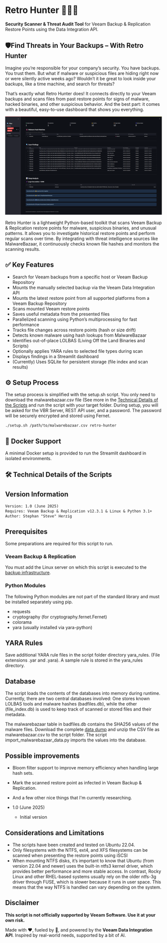 # Retro Hunter 🕵🏾‍♀️
**Security Scanner & Threat Audit Tool** for Veeam Backup & Replication Restore Points using the Data Integration API.

## 🛡️Find Threats in Your Backups – With Retro Hunter
Imagine you’re responsible for your company’s security. You have backups. You trust them. But what if malware or suspicious files are hiding right now or were silently active weeks ago? Wouldn’t it be great to look inside your backups, like a time machine, and search for threats?

That’s exactly what Retro Hunter does!
It connects directly to your Veeam backups and scans files from past restore points for signs of malware, hacked binaries, and other suspicious behavior. And the best part: it comes with a beautiful, easy-to-use dashboard that shows you everything.

![alt text](https://github.com/yetanothermightytool/retro-hunter/blob/main/Images/retro-hunter.png)

Retro Hunter is a lightweight Python-based toolkit that scans Veeam Backup & Replication restore points for malware, suspicious binaries, and unusual patterns. It allows you to investigate historical restore points and perform regular scans over time. By integrating with threat intelligence sources like MalwareBazaar, it continuously checks known file hashes and monitors the scanning results.

## ✅ Key Features
- Search for Veeam backups from a specific host or Veeam Backup Repository
- Mounts the manually selected backup via the Veeam Data Integration API
- Mounts the latest restore point from all supported platforms from a Veeam Backup Repository
- Scans mounted Veeam restore points
- Saves useful metadata from the presented files
- Parallelized scanning using Python’s multiprocessing for fast performance
- Tracks file changes across restore points (hash or size drift)
- Detects known malware using hash lookups from MalwareBazaar
- Identifies out-of-place LOLBAS (Living Off the Land Binaries and Scripts)
- Optionally applies YARA rules to selected file types during scan
- Displays findings in a Streamlit dashboard
- (Currently) Uses SQLite for persistent storage (file index and scan results)

## ⚙️ Setup Process
The setup process is simplified with the setup.sh script. You only need to download the malwarebazaar.csv file (See more in the [Technical Details of the Scripts](#-technical-details-of-the-scripts) and run the script with your target folder. During setup, you will be asked for the VBR Server, REST API user, and a password. The password will be securely encrypted and stored using Fernet.

```bash
./setup.sh /path/to/malwarebazaar.csv retro-hunter
```

## 🐳 Docker Support
A minimal Docker setup is provided to run the Streamlit dashboard in isolated environments.

## 🛠️ Technical Details of the Scripts
## Version Information
~~~~
Version: 1.0 (June 2025)
Requires: Veeam Backup & Replication v12.3.1 & Linux & Python 3.1+
Author: Stephan "Steve" Herzig
~~~~

## Prerequisites
Some preparations are required for this script to run. 

### Veeam Backup & Replication
You must add the Linux server on which this script is executed to the [backup infrastructure](https://helpcenter.veeam.com/docs/backup/vsphere/add_linux_server.html).

### Python Modules
The following Python modules are not part of the standard library and must be installed separately using pip.
- requests
- cryptography (for cryptography.fernet.Fernet)
- colorama
- yara (usually installed via yara-python)

## YARA Rules
Save additional YARA rule files in the script folder directory yara_rules. (File extensions .yar and .yara). A sample rule is stored in the yara_rules directory.

## Database
The script loads the contents of the databases into memory during runtime. Currently, there are two central databases involved: One stores known LOLBAS tools and malware hashes (badfiles.db), while the other (file_index.db) is used to keep track of scanned or stored files and their metadata.

The malwarebazaar table in badfiles.db contains the SHA256 values of the malware files. Download the complete [data dump](https://bazaar.abuse.ch/export/#csv) and unzip the CSV file as malwarebazaar.csv to the script folder. The script import_malwarebazaar_data.py imports the values into the database.

## Possible improvements
- Bloom filter support to improve memory efficiency when handling large hash sets.
- Mark the scanned restore point as infected in Veeam Backup & Replication.
- And a few other nice things that I'm currently researching.

- 1.0 (June 2025)
  - Initial version

## Considerations and Limitations
- The scripts have been created and tested on Ubuntu 22.04.
- Only filesystems with the NTFS, ext4, and XFS filesystems can be scanned when presenting the restore points using iSCSI
- When mounting NTFS disks, it’s important to know that Ubuntu (from version 22.04 and newer) uses the built-in ntfs3 kernel driver, which provides better performance and more stable access. In contrast, Rocky Linux and other RHEL-based systems usually rely on the older ntfs-3g driver through FUSE, which is slower because it runs in user space. This means that the way NTFS is handled can vary depending on the system.

    
## Disclaimer
**This script is not officially supported by Veeam Software. Use it at your own risk.**

Made with ❤️, fueled by 🍺, and powered by the **Veeam Data Integration API**.
Inspired by real-world needs, supported by a bit of AI.
